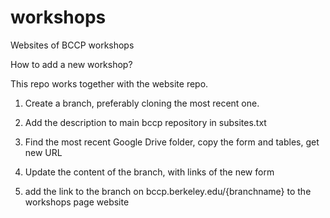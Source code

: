 # workshops

Websites of BCCP workshops

How to add a new workshop?

This repo works together with the website repo.

1. Create a branch, preferably cloning the most recent one.

2. Add the description to main bccp repository in subsites.txt

3. Find the most recent Google Drive folder, copy the form and tables, get new URL

4. Update the content of the branch, with links of the new form

5. add the link to the branch on bccp.berkeley.edu/{branchname} to the workshops
   page website



